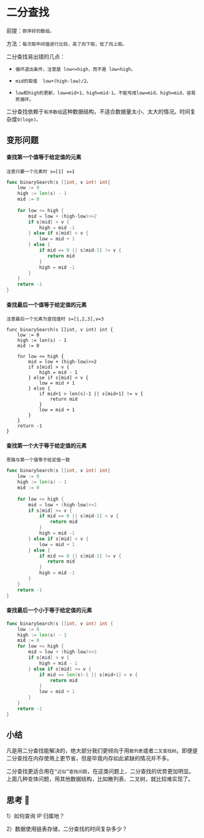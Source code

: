 # 二分查找

前提：`排序好的数组。`

方法：`每次取中间值进行比较，高了向下取，低了向上取。`

二分查找易出错的几点：

* `循环退出条件，注意是 low<=high，而不是 low<high。`

* `mid的取值  low+(high-low)/2。`

* `low和high的更新，low=mid+1，high=mid-1。不能写成low=mid，high=mid，容易死循环。`

二分查找依赖于`有序数组`这种数据结构，不适合数据量太小、太大的情况。时间复杂度`O(logn)。`

## 变形问题

#### 查找第一个值等于给定值的元素

`注意只要一个元素时 s=[1] v=1`

``` Go
func binarySearch(s []int, v int) int{
    low := 0
    high := len(s) - 1
    mid := 0
   
    for low <= high {
        mid = low + (high-low)>>2
        if s[mid] > v {
    	    high = mid -1
     	} else if s[mid] < v {
            low = mid + 1
        } else {
            if mid == 0 || s[mid-1] != v {
               return mid
            }
            high = mid -1
        }
    }
    return -1
}
```

#### 查找最后一个值等于给定值的元素

`注意最后一个元素为查找值时 s=[1,2,3],v=3`

````
func binarySearch(s []int, v int) int {
    low := 0
    high := len(s) - 1
    mid := 0

    for low <= high {
    	mid = low + (high-low)>>2
    	if s[mid] > v {
    		high = mid - 1
    	} else if s[mid] < v {
    		low = mid + 1
    	} else {
    		if mid+1 > len(s)-1 || s[mid+1] != v {
    			return mid
    		}
    		low = mid + 1
    	}
    }
    return -1
}
````

#### 查找第一个大于等于给定值的元素

`思路与第一个值等于给定值一致`

``` Go
func binarySearch(s []int, v int) int{
    low := 0
    high := len(s) - 1
    mid := 0
   
    for low <= high {
        mid = low + (high-low)>>2
        if s[mid] >= v {
    	    if mid == 0 || s[mid-1] < v {
    	    	return mid
            }
            high = mid -1
     	} else if s[mid] < v {
            low = mid + 1
        } else {
            if mid == 0 || s[mid-1] != v {
               return mid
            }
            high = mid -1
        }
    }
    return -1
}
```

#### 查找最后一个小于等于给定值的元素

``` Go
func binarySearch(s []int, v int) int {
    low := 0
    high := len(s) - 1
    mid := 0
    for low <= high {
    	mid = low + (high-low)>>2
    	if s[mid] > v {
    	    high = mid - 1
    	} else if s[mid] <= v {
    	    if mid == len(s)-1 || s[mid+1] > v {
    	    	return mid
    	    }
    	    low = mid + 1
    	}   
    }
    return -1
}
```

## 小结

凡是用二分查找能解决的，绝大部分我们更倾向于用`散列表`或者`二叉查找树`。即便是二分查找在内存使用上更节省，但是毕竟内存如此紧缺的情况并不多。

二分查找更适合用在`“近似”查找问题`，在这类问题上，二分查找的优势更加明显。上面几种变体问题，用其他数据结构，比如散列表、二叉树，就比较难实现了。

## 思考 🤔

1）如何查询 IP 归属地？

2）数据使用链表存储，二分查找的时间复杂多少？
